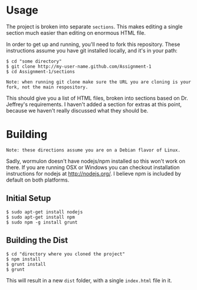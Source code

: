Usage
============

The project is broken into separate `sections`. This makes editing a single section much easier than editing on enormous 
HTML file.  

In order to get up and running, you'll need to fork this repository. These instructions assume you have git installed 
locally, and it's in your path:

    $ cd "some directory"
    $ git clone http://my-user-name.github.com/Assignment-1
    $ cd Assignment-1/sections
    
`Note: when running git clone make sure the URL you are cloning is your fork, not the main respository.`

This should give you a list of HTML files, broken into sections based on Dr. Jeffrey's requirements. I haven't added a 
section for extras at this point, because we haven't really discussed what they should be.

Building
============

`Note: these directions assume you are on a Debian flavor of Linux.`

Sadly, wormulon doesn't have nodejs/npm installed so this won't work on there. If you are running OSX or Windows 
you can checkout installation instructions for nodejs at http://nodejs.org/. I believe npm is included by default 
on both platforms.


Initial Setup
-------------

    $ sudo apt-get install nodejs
    $ sudo apt-get install npm
    $ sudo npm -g install grunt

Building the Dist
-------------

    $ cd "directory where you cloned the project"
    $ npm install
    $ grunt install
    $ grunt
    
This will result in a new `dist` folder, with a single `index.html` file in it.
